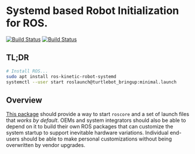 # Systemd based Robot Initialization for ROS.
[![Build Status](https://www.travis-ci.org/LucidOne/robot_systemd.svg?branch=master)](https://www.travis-ci.org/LucidOne/robot_systemd)
[![Build Status](http://build.ros.org/buildStatus/icon?subject=Kinetic&job=Kbin_uX64__robot_systemd__ubuntu_xenial_amd64__binary)](http://build.ros.org/view/Kbin_uX64/job/Kbin_uX64__robot_systemd__ubuntu_xenial_amd64__binary/)

## TL;DR
```bash
# Install ROS...
sudo apt install ros-kinetic-robot-systemd
systemctl --user start roslaunch@turtlebot_bringup:minimal.launch
```

## Overview
[This package](https://github.com/LucidOne/robot_systemd) should provide a way
to start `roscore` and a set of launch files that *works by default*. OEMs and
system integrators should also be able to depend on it to build their own ROS
packages that can customize the system startup to support inevitable hardware
variations. Individual end-users should be able to make personal customizations
without being overwritten by vendor upgrades.
